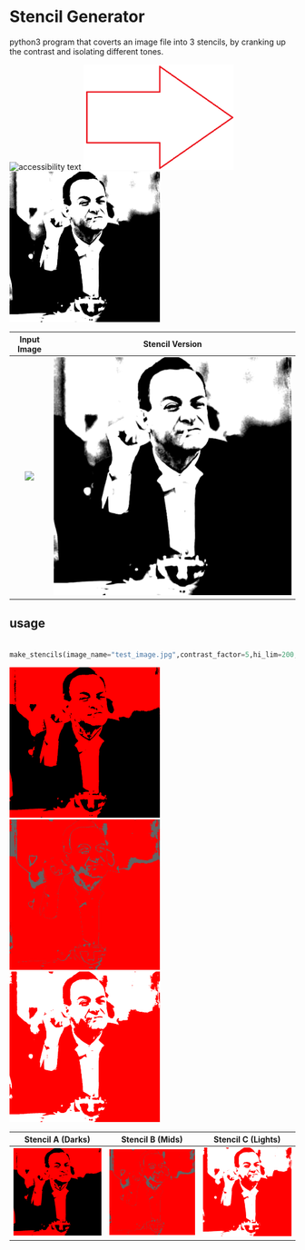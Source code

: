 # Stencil Generator
python3 program that coverts an image file into 3 stencils, by cranking up the contrast and isolating different tones.


<p float="middle">
  <img src="test_image.jpg" width="265" title="test title" alt="accessibility text"/>
  <img src="arrow.png" width="265" />
  <img src="combined_stencils.png" width="265" />  
</p>

Input Image            |  Stencil Version
:-------------------------:|:-------------------------:
![](https://github.com/Shellywell123/Stencil_Generator/blob/main/test_image.jpg)  |  ![](https://github.com/Shellywell123/Stencil_Generator/blob/main/combined_stencils.png)

## usage

```py

make_stencils(image_name="test_image.jpg",contrast_factor=5,hi_lim=200,lo_lim=10)
```

<p float="middle">
  <img src="a_stencil_darks.png" width="265" />
  <img src="b_stencil_mids.png" width="265" />
  <img src="c_stencil_lights.png" width="265" />
</p>

Stencil A (Darks)         |  Stencil B (Mids)   |  Stencil C (Lights)
:-------------------------:|:-------------------------:|:-------------------------:
![](https://github.com/Shellywell123/Stencil_Generator/blob/main/a_stencil_darks.png)  |  ![](https://github.com/Shellywell123/Stencil_Generator/blob/main/b_stencil_mids.png)|  ![](https://github.com/Shellywell123/Stencil_Generator/blob/main/c_stencil_lights.png)
